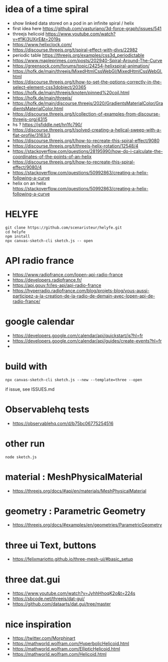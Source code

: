 # idea of a time spiral
- show linked data stored on a pod in an infinite spiral / helix
- first idea here https://github.com/vasturiano/3d-force-graph/issues/541
- threejs helicoid https://www.youtube.com/watch?v=tf1Ki3UXjrE&t=2019s
- https://www.helixclock.com/
- https://discourse.threejs.org/t/spiral-effect-with-divs/22982
- periodic table  https://threejs.org/examples/css3d_periodictable
- https://www.mapleprimes.com/posts/202940-Spiral-Around-The-Curve
- https://greensock.com/forums/topic/24254-helixspiral-animation/
- https://hofk.de/main/threejs/MixedHtmlCssWebGl/MixedHtmlCssWebGl.html
- https://discourse.threejs.org/t/how-to-set-the-options-correctly-in-the-select-element-css3dobject/20365
- https://hofk.de/main/threejs/knoten/pinned%20coil.html
- https://hofk.de/main/threejs/
- https://hofk.de/main/discourse.threejs/2020/GradientsMaterialColor/GradientsMaterialColor.html
- https://discourse.threejs.org/t/collection-of-examples-from-discourse-threejs-org/4315
- hs ? https://jsfiddle.net/hn1fc790/
- https://discourse.threejs.org/t/solved-creating-a-helical-sweep-with-a-flat-profile/3163/3
- https://discourse.threejs.org/t/how-to-recreate-this-spiral-effect/9080
- https://discourse.threejs.org/t/threejs-helix-rotation/12548/4
- https://stackoverflow.com/questions/28195990/how-do-i-calculate-the-coordinates-of-the-points-of-an-helix
- https://discourse.threejs.org/t/how-to-recreate-this-spiral-effect/9080/4
- https://stackoverflow.com/questions/50992863/creating-a-helix-following-a-curve
-  helix on an helix https://stackoverflow.com/questions/50992863/creating-a-helix-following-a-curve




# HELYFE
```
git clone https://github.com/scenaristeur/helyfe.git
cd helyfe
npm install
npx canvas-sketch-cli sketch.js -- open
```


# API radio france
- https://www.radiofrance.com/lopen-api-radio-france
- https://developers.radiofrance.fr/
- https://api.gouv.fr/les-api/api-radio-france
- https://hyperradio.radiofrance.com/blog/projets-blog/vous-aussi-participez-a-la-creation-de-la-radio-de-demain-avec-lopen-api-de-radio-france/


# google calendar
- https://developers.google.com/calendar/api/quickstart/js?hl=fr 
- https://developers.google.com/calendar/api/guides/create-events?hl=fr
- 




# build with 

```
npx canvas-sketch-cli sketch.js --new --template=three --open

```
if issue, see ISSUES.md

# Observablehq tests
- https://observablehq.com/d/b75bc06775254516

# other run
```
node sketch.js

```

# material : MeshPhysicalMaterial
- https://threejs.org/docs/#api/en/materials/MeshPhysicalMaterial

# geometry : Parametric Geometry 
- https://threejs.org/docs/#examples/en/geometries/ParametricGeometry

# three ui Text, buttons 
- https://felixmariotto.github.io/three-mesh-ui/#basic_setup

# three dat.gui
- https://www.youtube.com/watch?v=JyhhHhoqK2o&t=224s
- https://sbcode.net/threejs/dat-gui/
- https://github.com/dataarts/dat.gui/tree/master




# nice inspiration 
- https://twitter.com/Morphinart
- https://mathworld.wolfram.com/HyperbolicHelicoid.html
- https://mathworld.wolfram.com/EllipticHelicoid.html
- https://mathworld.wolfram.com/Helicoid.html

